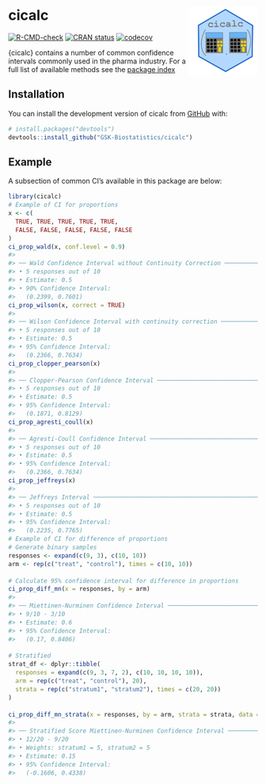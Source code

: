
<!-- README.md is generated from README.Rmd. Please edit that file -->

# cicalc <a href='https://gsk-biostatistics.github.io/cicalc/'><img src="man/figures/cicalc.PNG" align="right" style="height:139px;"/></a>

<!-- badges: start -->

[![R-CMD-check](https://github.com/GSK-Biostatistics/cicalc/actions/workflows/R-CMD-check.yaml/badge.svg)](https://github.com/GSK-Biostatistics/cicalc/actions/workflows/R-CMD-check.yaml)
[![CRAN
status](https://www.r-pkg.org/badges/version/cicalc)](https://CRAN.R-project.org/package=cicalc)
[![codecov](https://codecov.io/gh/GSK-Biostatistics/cicalc/graph/badge.svg?token=jIF57l72pj)](https://codecov.io/gh/GSK-Biostatistics/cicalc)

<!-- badges: end -->

{cicalc} contains a number of common confidence intervals commonly used
in the pharma industry. For a full list of available methods see the
[package
index](https://gsk-biostatistics.github.io/cicalc/reference/index.html)

## Installation

You can install the development version of cicalc from
[GitHub](https://github.com/) with:

``` r
# install.packages("devtools")
devtools::install_github("GSK-Biostatistics/cicalc")
```

## Example

A subsection of common CI’s available in this package are below:

``` r
library(cicalc)
# Example of CI for proportions
x <- c(
  TRUE, TRUE, TRUE, TRUE, TRUE,
  FALSE, FALSE, FALSE, FALSE, FALSE
)
ci_prop_wald(x, conf.level = 0.9)
#> 
#> ── Wald Confidence Interval without Continuity Correction ──────────────────────
#> • 5 responses out of 10
#> • Estimate: 0.5
#> • 90% Confidence Interval:
#>   (0.2399, 0.7601)
ci_prop_wilson(x, correct = TRUE)
#> 
#> ── Wilson Confidence Interval with continuity correction ───────────────────────
#> • 5 responses out of 10
#> • Estimate: 0.5
#> • 95% Confidence Interval:
#>   (0.2366, 0.7634)
ci_prop_clopper_pearson(x)
#> 
#> ── Clopper-Pearson Confidence Interval ─────────────────────────────────────────
#> • 5 responses out of 10
#> • Estimate: 0.5
#> • 95% Confidence Interval:
#>   (0.1871, 0.8129)
ci_prop_agresti_coull(x)
#> 
#> ── Agresti-Coull Confidence Interval ───────────────────────────────────────────
#> • 5 responses out of 10
#> • Estimate: 0.5
#> • 95% Confidence Interval:
#>   (0.2366, 0.7634)
ci_prop_jeffreys(x)
#> 
#> ── Jeffreys Interval ───────────────────────────────────────────────────────────
#> • 5 responses out of 10
#> • Estimate: 0.5
#> • 95% Confidence Interval:
#>   (0.2235, 0.7765)
# Example of CI for difference of proportions 
# Generate binary samples
responses <- expand(c(9, 3), c(10, 10))
arm <- rep(c("treat", "control"), times = c(10, 10))

# Calculate 95% confidence interval for difference in proportions
ci_prop_diff_mn(x = responses, by = arm)
#> 
#> ── Miettinen-Nurminen Confidence Interval ──────────────────────────────────────
#> • 9/10 - 3/10
#> • Estimate: 0.6
#> • 95% Confidence Interval:
#>   (0.17, 0.8406)

# Stratified 
strat_df <- dplyr::tibble(
  responses = expand(c(9, 3, 7, 2), c(10, 10, 10, 10)),
  arm = rep(c("treat", "control"), 20),
  strata = rep(c("stratum1", "stratum2"), times = c(20, 20))
)

ci_prop_diff_mn_strata(x = responses, by = arm, strata = strata, data = strat_df)
#> 
#> ── Stratified Score Miettinen-Nurminen Confidence Interval ─────────────────────
#> • 12/20 - 9/20
#> • Weights: stratum1 = 5, stratum2 = 5
#> • Estimate: 0.15
#> • 95% Confidence Interval:
#>   (-0.1606, 0.4338)
```
